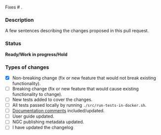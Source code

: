 Fixes # .

### Description
A few sentences describing the changes proposed in this pull request.

### Status
**Ready/Work in progress/Hold**

### Types of changes
<!--- Put an `x` in all the boxes that apply, and remove the not applicable items -->
- [x] Non-breaking change (fix or new feature that would not break existing functionality).
- [ ] Breaking change (fix or new feature that would cause existing functionality to change).
- [ ] New tests added to cover the changes.
- [ ] All tests passed locally by running `./src/run-tests-in-docker.sh`.
- [ ] [Documentation comments](https://docs.microsoft.com/en-us/dotnet/csharp/language-reference/language-specification/documentation-comments) included/updated.
- [ ] User guide updated.
- [ ] NGC publishing metadata updated.
- [ ] I have updated the changelog
